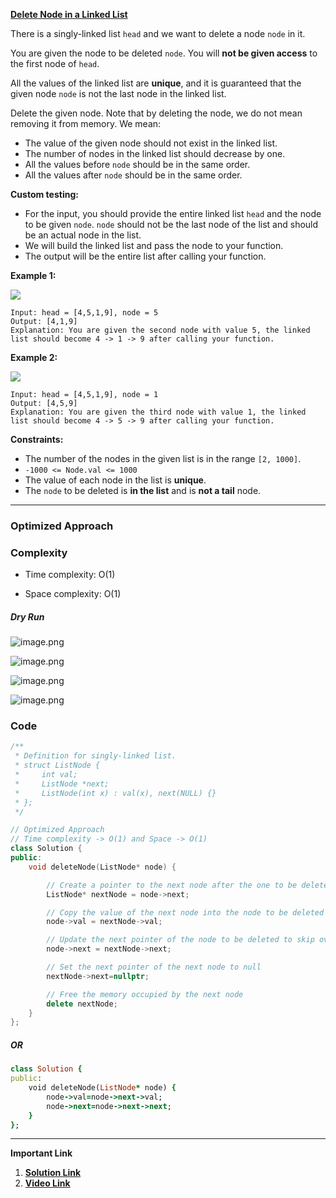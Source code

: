 

**[Delete Node in a Linked List](https://leetcode.com/problems/delete-node-in-a-linked-list/)**

There is a singly-linked list `head` and we want to delete a node `node` in it.

You are given the node to be deleted `node`. You will **not be given access** to the first node of `head`.

All the values of the linked list are **unique**, and it is guaranteed that the given node `node` is not the last node in the linked list.

Delete the given node. Note that by deleting the node, we do not mean removing it from memory. We mean:

- The value of the given node should not exist in the linked list.
- The number of nodes in the linked list should decrease by one.
- All the values before `node` should be in the same order.
- All the values after `node` should be in the same order.

**Custom testing:**

- For the input, you should provide the entire linked list `head` and the node to be given `node`. `node` should not be the last node of the list and should be an actual node in the list.
- We will build the linked list and pass the node to your function.
- The output will be the entire list after calling your function.

**Example 1:**

![](https://assets.leetcode.com/uploads/2020/09/01/node1.jpg)


```
Input: head = [4,5,1,9], node = 5
Output: [4,1,9]
Explanation: You are given the second node with value 5, the linked list should become 4 -> 1 -> 9 after calling your function.
```

**Example 2:**

![](https://assets.leetcode.com/uploads/2020/09/01/node2.jpg)


```
Input: head = [4,5,1,9], node = 1
Output: [4,5,9]
Explanation: You are given the third node with value 1, the linked list should become 4 -> 5 -> 9 after calling your function.
```

**Constraints:**

- The number of the nodes in the given list is in the range `[2, 1000]`.
- `-1000 <= Node.val <= 1000`
- The value of each node in the list is **unique**.
- The `node` to be deleted is **in the list** and is **not a tail** node.



****

### Optimized Approach

### Complexity

- Time complexity: O(1)
    
- Space complexity: O(1)
    

##### Dry Run

![image.png](https://assets.leetcode.com/users/images/ad3cabd3-b2bd-4615-9a25-8f71667db501_1707661299.4679403.png)

![image.png](https://assets.leetcode.com/users/images/9db3d5d7-5c3f-464f-989c-65eda50189b6_1707661266.8575253.png)

![image.png](https://assets.leetcode.com/users/images/fc10e1a2-1d99-4924-9ab6-2a042bdf014a_1707661332.552026.png)

![image.png](https://assets.leetcode.com/users/images/31aaf21c-e5b3-455c-a83a-816748866ccc_1707661277.9695945.png)

### Code

```cpp
/**
 * Definition for singly-linked list.
 * struct ListNode {
 *     int val;
 *     ListNode *next;
 *     ListNode(int x) : val(x), next(NULL) {}
 * };
 */

// Optimized Approach
// Time complexity -> O(1) and Space -> O(1)
class Solution {
public:
    void deleteNode(ListNode* node) { 

        // Create a pointer to the next node after the one to be deleted
        ListNode* nextNode = node->next;

        // Copy the value of the next node into the node to be deleted
        node->val = nextNode->val;

        // Update the next pointer of the node to be deleted to skip over the next node
        node->next = nextNode->next;

        // Set the next pointer of the next node to null
        nextNode->next=nullptr;

        // Free the memory occupied by the next node
        delete nextNode;
    }
};
```

##### OR

```ruby
class Solution {
public:
    void deleteNode(ListNode* node) {
        node->val=node->next->val;
        node->next=node->next->next;
    }
};
```



****

**Important Link**

1. **[Solution Link](https://leetcode.com/problems/delete-node-in-a-linked-list/solutions/3361475/optimized-approach-easy-c-solution-t-c-o-1-and-s-c-o-1-with-comments)**
2. **[Video Link](https://youtu.be/icnp4FJdZ_c)**